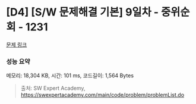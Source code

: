 # [D4] [S/W 문제해결 기본] 9일차 - 중위순회 - 1231 

[문제 링크](https://swexpertacademy.com/main/code/problem/problemDetail.do?contestProbId=AV140YnqAIECFAYD) 

### 성능 요약

메모리: 18,304 KB, 시간: 101 ms, 코드길이: 1,564 Bytes



> 출처: SW Expert Academy, https://swexpertacademy.com/main/code/problem/problemList.do